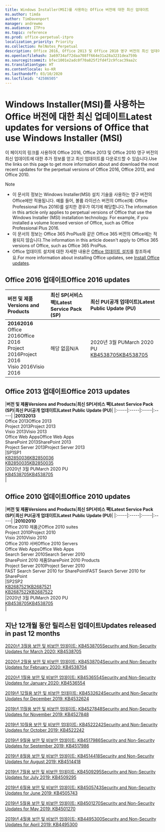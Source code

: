 ```yaml
---
title: Windows Installer(MSI)를 사용하는 Office 버전에 대한 최신 업데이트
ms.author: timda
author: TimDavenport
manager: andrewmo
ms.audience: ITPro
ms.topic: reference
ms.prod: office-perpetual-itpro
localization_priority: Priority
ms.collection: RelNotes_Perpetual
description: Office 2016, Office 2013 및 Office 2010 영구 버전의 최신 업데이트 정보에 대한 링크를 IT 전문가에게 제공합니다.
ms.openlocfilehash: 3a69734af72daa708ff664e31a28a3231dea759b
ms.sourcegitcommit: bfec1001e2adc0f70a825f2fd4f2c9fcac39aa2c
ms.translationtype: HT
ms.contentlocale: ko-KR
ms.lasthandoff: 03/10/2020
ms.locfileid: "42586505"
---
```

# <a name="latest-updates-for-versions-of-office-that-use-windows-installer-msi"></a><span data-ttu-id="e56f6-103">Windows Installer(MSI)를 사용하는 Office 버전에 대한 최신 업데이트</span><span class="sxs-lookup"><span data-stu-id="e56f6-103">Latest updates for versions of Office that use Windows Installer (MSI)</span></span>

<span data-ttu-id="e56f6-104">이 페이지의 링크를 사용하여 Office 2016, Office 2013 및 Office 2010 영구 버전의 최신 업데이트에 대한 추가 정보를 얻고 최신 업데이트를 다운로드할 수 있습니다.</span><span class="sxs-lookup"><span data-stu-id="e56f6-104">Use the links on this page to get more information about and download the most recent updates for the perpetual versions of Office 2016, Office 2013, and Office 2010.</span></span>
  
 
> [!NOTE]
> - <span data-ttu-id="e56f6-p101">이 문서의 정보는 Windows Installer(MSI) 설치 기술을 사용하는 영구 버전의 Office에만 적용됩니다. 예를 들어, 볼륨 라이선스 버전의 Office(예: Office Professional Plus 2016)를 설치한 경우가 여기에 해당합니다.</span><span class="sxs-lookup"><span data-stu-id="e56f6-p101">The information in this article only applies to perpetual versions of Office that use the Windows Installer (MSI) installation technology. For example, if you installed a volume licensed version of Office, such as Office Professional Plus 2016.</span></span>
> - <span data-ttu-id="e56f6-107">이 문서의 정보는 Office 365 ProPlus와 같은 Office 365 버전의 Office에는 적용되지 않습니다.</span><span class="sxs-lookup"><span data-stu-id="e56f6-107">The information in this article doesn't apply to Office 365 versions of Office, such as Office 365 ProPlus.</span></span>
> - <span data-ttu-id="e56f6-108">Office 업데이트 설치에 대한 자세한 내용은 [Office 업데이트 설치](https://support.office.com/article/2ab296f3-7f03-43a2-8e50-46de917611c5)를 참조하세요.</span><span class="sxs-lookup"><span data-stu-id="e56f6-108">For more information about installing Office updates, see [Install Office updates](https://support.office.com/article/2ab296f3-7f03-43a2-8e50-46de917611c5).</span></span> 


## <a name="office-2016-updates"></a><span data-ttu-id="e56f6-109">Office 2016 업데이트</span><span class="sxs-lookup"><span data-stu-id="e56f6-109">Office 2016 updates</span></span>

|<span data-ttu-id="e56f6-110">**버전 및 제품**</span><span class="sxs-lookup"><span data-stu-id="e56f6-110">**Versions and Products**</span></span>|<span data-ttu-id="e56f6-111">**최신 SP(서비스 팩)**</span><span class="sxs-lookup"><span data-stu-id="e56f6-111">**Latest Service Pack (SP)**</span></span>|<span data-ttu-id="e56f6-112">**최신 PU(공개 업데이트)**</span><span class="sxs-lookup"><span data-stu-id="e56f6-112">**Latest Public Update (PU)**</span></span>|
|:-----|:-----|:-----|
|<span data-ttu-id="e56f6-113">**2016**</span><span class="sxs-lookup"><span data-stu-id="e56f6-113">**2016**</span></span> <br/> <span data-ttu-id="e56f6-114">Office 2016</span><span class="sxs-lookup"><span data-stu-id="e56f6-114">Office 2016</span></span>  <br/> <span data-ttu-id="e56f6-115">Project 2016</span><span class="sxs-lookup"><span data-stu-id="e56f6-115">Project 2016</span></span>  <br/> <span data-ttu-id="e56f6-116">Visio 2016</span><span class="sxs-lookup"><span data-stu-id="e56f6-116">Visio 2016</span></span>  <br/> |<span data-ttu-id="e56f6-117">해당 없음</span><span class="sxs-lookup"><span data-stu-id="e56f6-117">N/A</span></span>  <br/> |<span data-ttu-id="e56f6-118">2020년 3월 PU</span><span class="sxs-lookup"><span data-stu-id="e56f6-118">March 2020 PU</span></span>  <br/> [<span data-ttu-id="e56f6-119">KB4538705</span><span class="sxs-lookup"><span data-stu-id="e56f6-119">KB4538705</span></span>](https://support.microsoft.com/help/4538705 ) <br/> |
   
## <a name="office-2013-updates"></a><span data-ttu-id="e56f6-120">Office 2013 업데이트</span><span class="sxs-lookup"><span data-stu-id="e56f6-120">Office 2013 updates</span></span>

|<span data-ttu-id="e56f6-121">**버전 및 제품**</span><span class="sxs-lookup"><span data-stu-id="e56f6-121">**Versions and Products**</span></span>|<span data-ttu-id="e56f6-122">**최신 SP(서비스 팩)**</span><span class="sxs-lookup"><span data-stu-id="e56f6-122">**Latest Service Pack (SP)**</span></span>|<span data-ttu-id="e56f6-123">**최신 PU(공개 업데이트)**</span><span class="sxs-lookup"><span data-stu-id="e56f6-123">**Latest Public Update (PU)**</span></span>|
|:-----|:-----|:-----|:-----|
|<span data-ttu-id="e56f6-124">**2013**</span><span class="sxs-lookup"><span data-stu-id="e56f6-124">**2013**</span></span> <br/> <span data-ttu-id="e56f6-125">Office 2013</span><span class="sxs-lookup"><span data-stu-id="e56f6-125">Office 2013</span></span>  <br/> <span data-ttu-id="e56f6-126">Project 2013</span><span class="sxs-lookup"><span data-stu-id="e56f6-126">Project 2013</span></span>  <br/> <span data-ttu-id="e56f6-127">Visio 2013</span><span class="sxs-lookup"><span data-stu-id="e56f6-127">Visio 2013</span></span>  <br/> <span data-ttu-id="e56f6-128">Office Web Apps</span><span class="sxs-lookup"><span data-stu-id="e56f6-128">Office Web Apps</span></span>  <br/> <span data-ttu-id="e56f6-129">SharePoint 2013</span><span class="sxs-lookup"><span data-stu-id="e56f6-129">SharePoint 2013</span></span>  <br/> <span data-ttu-id="e56f6-130">Project Server 2013</span><span class="sxs-lookup"><span data-stu-id="e56f6-130">Project Server 2013</span></span>  <br/> |<span data-ttu-id="e56f6-131">SP1</span><span class="sxs-lookup"><span data-stu-id="e56f6-131">SP1</span></span> <br/> [<span data-ttu-id="e56f6-132">KB2850036</span><span class="sxs-lookup"><span data-stu-id="e56f6-132">KB2850036</span></span>](https://support.microsoft.com/kb/2850036) <br/>[<span data-ttu-id="e56f6-133">KB2850035</span><span class="sxs-lookup"><span data-stu-id="e56f6-133">KB2850035</span></span>](https://support.microsoft.com/kb/2850035) <br/> |<span data-ttu-id="e56f6-134">2020년 3월 PU</span><span class="sxs-lookup"><span data-stu-id="e56f6-134">March 2020 PU</span></span>  <br/> [<span data-ttu-id="e56f6-135">KB4538705</span><span class="sxs-lookup"><span data-stu-id="e56f6-135">KB4538705</span></span>](https://support.microsoft.com/help/4538705 ) <br/> |
   
## <a name="office-2010-updates"></a><span data-ttu-id="e56f6-136">Office 2010 업데이트</span><span class="sxs-lookup"><span data-stu-id="e56f6-136">Office 2010 updates</span></span>

|<span data-ttu-id="e56f6-137">**버전 및 제품**</span><span class="sxs-lookup"><span data-stu-id="e56f6-137">**Versions and Products**</span></span>|<span data-ttu-id="e56f6-138">**최신 SP(서비스 팩)**</span><span class="sxs-lookup"><span data-stu-id="e56f6-138">**Latest Service Pack (SP)**</span></span>|<span data-ttu-id="e56f6-139">**최신 PU(공개 업데이트)**</span><span class="sxs-lookup"><span data-stu-id="e56f6-139">**Latest Public Update (PU)**</span></span>|
|:-----|:-----|:-----|:-----|
|<span data-ttu-id="e56f6-140">**2010**</span><span class="sxs-lookup"><span data-stu-id="e56f6-140">**2010**</span></span> <br/> <span data-ttu-id="e56f6-141">Office 2010 제품군</span><span class="sxs-lookup"><span data-stu-id="e56f6-141">Office 2010 suites</span></span>  <br/> <span data-ttu-id="e56f6-142">Project 2010</span><span class="sxs-lookup"><span data-stu-id="e56f6-142">Project 2010</span></span>  <br/> <span data-ttu-id="e56f6-143">Visio 2010</span><span class="sxs-lookup"><span data-stu-id="e56f6-143">Visio 2010</span></span>  <br/> <span data-ttu-id="e56f6-144">Office 2010 서버</span><span class="sxs-lookup"><span data-stu-id="e56f6-144">Office 2010 Servers</span></span>  <br/> <span data-ttu-id="e56f6-145">Office Web Apps</span><span class="sxs-lookup"><span data-stu-id="e56f6-145">Office Web Apps</span></span>  <br/> <span data-ttu-id="e56f6-146">Search Server 2010</span><span class="sxs-lookup"><span data-stu-id="e56f6-146">Search Server 2010</span></span>  <br/> <span data-ttu-id="e56f6-147">SharePoint 2010 제품</span><span class="sxs-lookup"><span data-stu-id="e56f6-147">SharePoint 2010 Products</span></span>  <br/> <span data-ttu-id="e56f6-148">Project Server 2010</span><span class="sxs-lookup"><span data-stu-id="e56f6-148">Project Server 2010</span></span>  <br/> <span data-ttu-id="e56f6-149">FAST Search Server 2010 for SharePoint</span><span class="sxs-lookup"><span data-stu-id="e56f6-149">FAST Search Server 2010 for SharePoint</span></span>  <br/> |<span data-ttu-id="e56f6-150">SP2</span><span class="sxs-lookup"><span data-stu-id="e56f6-150">SP2</span></span> <br/>[<span data-ttu-id="e56f6-151">KB2687521</span><span class="sxs-lookup"><span data-stu-id="e56f6-151">KB2687521</span></span>](https://support.microsoft.com/kb/2687521) <br/> [<span data-ttu-id="e56f6-152">KB2687522</span><span class="sxs-lookup"><span data-stu-id="e56f6-152">KB2687522</span></span>](https://support.microsoft.com/kb/2687522) <br/> |<span data-ttu-id="e56f6-153">2020년 3월 PU</span><span class="sxs-lookup"><span data-stu-id="e56f6-153">March 2020 PU</span></span>  <br/> [<span data-ttu-id="e56f6-154">KB4538705</span><span class="sxs-lookup"><span data-stu-id="e56f6-154">KB4538705</span></span>](https://support.microsoft.com/help/4538705 ) <br/>|
   

   
## <a name="updates-released-in-past-12-months"></a><span data-ttu-id="e56f6-155">지난 12개월 동안 릴리스된 업데이트</span><span class="sxs-lookup"><span data-stu-id="e56f6-155">Updates released in past 12 months</span></span>

[<span data-ttu-id="e56f6-156">2020년 3월용 보안 및 비보안 업데이트: KB4538705</span><span class="sxs-lookup"><span data-stu-id="e56f6-156">Security and Non-Security Updates for March 2020: KB4538705</span></span>](https://support.microsoft.com/help/4538705)

[<span data-ttu-id="e56f6-157">2020년 2월용 보안 및 비보안 업데이트: KB4538704</span><span class="sxs-lookup"><span data-stu-id="e56f6-157">Security and Non-Security Updates for February 2020: KB4538704</span></span>](https://support.microsoft.com/help/4538704)

[<span data-ttu-id="e56f6-158">2020년 1월용 보안 및 비보안 업데이트: KB4536554</span><span class="sxs-lookup"><span data-stu-id="e56f6-158">Security and Non-Security Updates for January 2020: KB4536554</span></span>](https://support.microsoft.com/help/4536554)

[<span data-ttu-id="e56f6-159">2019년 12월용 보안 및 비보안 업데이트: KB4532624</span><span class="sxs-lookup"><span data-stu-id="e56f6-159">Security and Non-Security Updates for December 2019: KB4532624</span></span>](https://support.microsoft.com/help/4532624)

[<span data-ttu-id="e56f6-160">2019년 11월용 보안 및 비보안 업데이트: KB4527848</span><span class="sxs-lookup"><span data-stu-id="e56f6-160">Security and Non-Security Updates for November 2019: KB4527848</span></span>](https://support.microsoft.com/help/4527848)

[<span data-ttu-id="e56f6-161">2019년 10월용 보안 및 비보안 업데이트: KB4522242</span><span class="sxs-lookup"><span data-stu-id="e56f6-161">Security and Non-Security Updates for October 2019: KB4522242</span></span>](https://support.microsoft.com/help/4522242)

[<span data-ttu-id="e56f6-162">2019년 9월용 보안 및 비보안 업데이트: KB4517986</span><span class="sxs-lookup"><span data-stu-id="e56f6-162">Security and Non-Security Updates for September 2019: KB4517986</span></span>](https://support.microsoft.com/help/4517986 )

[<span data-ttu-id="e56f6-163">2019년 8월용 보안 및 비보안 업데이트: KB4514418</span><span class="sxs-lookup"><span data-stu-id="e56f6-163">Security and Non-Security Updates for August 2019: KB4514418</span></span>](https://support.microsoft.com/help/4514418)

[<span data-ttu-id="e56f6-164">2019년 7월용 보안 및 비보안 업데이트: KB4509295</span><span class="sxs-lookup"><span data-stu-id="e56f6-164">Security and Non-Security Updates for July 2019: KB4509295</span></span>](https://support.microsoft.com/help/4509295)

[<span data-ttu-id="e56f6-165">2019년 6월용 보안 및 비보안 업데이트: KB4505743</span><span class="sxs-lookup"><span data-stu-id="e56f6-165">Security and Non-Security Updates for June 2019: KB4505743</span></span>](https://support.microsoft.com/help/4505743)

[<span data-ttu-id="e56f6-166">2019년 5월용 보안 및 비보안 업데이트: KB4501270</span><span class="sxs-lookup"><span data-stu-id="e56f6-166">Security and Non-Security Updates for May 2019: KB4501270 </span></span>](https://support.microsoft.com/help/4501270)

[<span data-ttu-id="e56f6-167">2019년 4월용 보안 및 비보안 업데이트: KB4495300</span><span class="sxs-lookup"><span data-stu-id="e56f6-167">Security and Non-Security Updates for April 2019: KB4495300</span></span>](https://support.microsoft.com/help/4495300)

 










 

   

   

  


  
 
  
 
  

  
   
  
